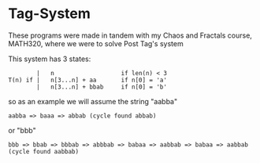 # Tag-System

These programs were made in tandem with my Chaos and Fractals course, MATH320, where we were to solve Post Tag's system

This system has 3 states:

            |   n                   if len(n) < 3
    T(n) if |   n[3...n] + aa       if n[0] = 'a'
            |   n[3...n] + bbab     if n[0] = 'b'


so as an example we will assume the string "aabba"

    aabba => baaa => abbab (cycle found abbab)

or "bbb"
    
    bbb => bbab => bbbab => abbbab => babaa => aabbab => babaa => aabbab (cycle found aabbab)